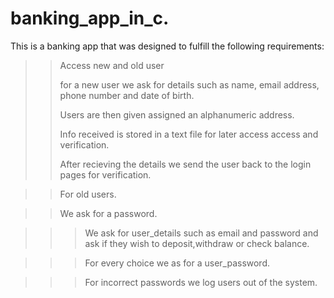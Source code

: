 # banking_app_in_c.

This is a banking app that was designed to fulfill the following requirements:

>>Access new and old user
>>
>>for a new user we ask for details such as name, email address, phone number and date of birth.
>>
>>Users are then given assigned an alphanumeric address.
>>
>>Info received is stored in a text file for later access access and verification.
>>
>>After recieving the details we send the user back to the login pages for verification.

>>For old users.

>>We ask for a password.
 
>>>We ask for user_details such as email and password and ask if they wish to deposit,withdraw or check balance.

>>>For every choice we as for a user_password.

>>>For incorrect passwords we log users out of the system.
